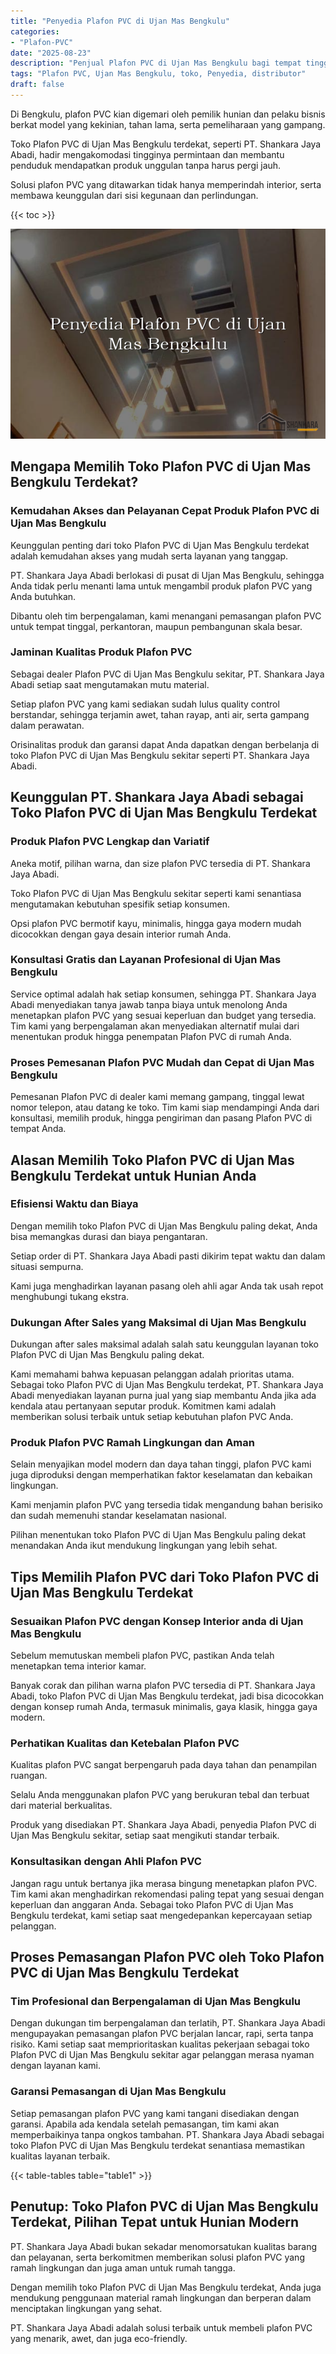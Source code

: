 ```yaml
---
title: "Penyedia Plafon PVC di Ujan Mas Bengkulu"
categories: 
- "Plafon-PVC"
date: "2025-08-23"
description: "Penjual Plafon PVC di Ujan Mas Bengkulu bagi tempat tinggal, office, serta toko. Material terbaik, beragam motif, pilihan warna elegan, dengan layanan pemasangan oleh teknisi ahli dan jaminan resmi!|Layanan penjualan Plafon PVC di Ujan Mas Bengkulu bagi kebutuhan rumah, perkantoran, maupun toko, dengan produk berkualitas dan pemasangan oleh teknisi ahli serta kepastian resmi.|Pilihan Plafon PVC di Ujan Mas Bengkulu yang terpercaya untuk hunian, perkantoran, serta gerai, dengan plafon berkualitas dan instalasi oleh teknisi ahli dan jaminan resmi.|Penjualan Plafon PVC di Ujan Mas Bengkulu untuk tempat tinggal, office, serta ritel, dengan plafon terbaik dan pemasangan oleh tim profesional, lengkap dengan jaminan resmi.}"
tags: "Plafon PVC, Ujan Mas Bengkulu, toko, Penyedia, distributor"
draft: false
---
```


Di Bengkulu, plafon PVC kian digemari oleh pemilik hunian dan pelaku bisnis berkat model yang kekinian, tahan lama, serta pemeliharaan yang gampang.

Toko Plafon PVC di Ujan Mas Bengkulu terdekat, seperti PT. Shankara Jaya Abadi, hadir mengakomodasi tingginya permintaan dan membantu penduduk mendapatkan produk unggulan tanpa harus pergi jauh.

Solusi plafon PVC yang ditawarkan tidak hanya memperindah interior, serta membawa keunggulan dari sisi kegunaan dan perlindungan.

{{< toc >}}

![Penyedia Plafon PVC di Ujan Mas Bengkulu](/images/Plafon-PVC/Penyedia-Plafon-PVC-di-Ujan-Mas-Bengkulu.png)


## Mengapa Memilih Toko Plafon PVC di Ujan Mas Bengkulu Terdekat?

### Kemudahan Akses dan Pelayanan Cepat Produk Plafon PVC di Ujan Mas Bengkulu

Keunggulan penting dari toko Plafon PVC di Ujan Mas Bengkulu terdekat adalah kemudahan akses yang mudah serta layanan yang tanggap.

PT. Shankara Jaya Abadi berlokasi di pusat di Ujan Mas Bengkulu, sehingga Anda tidak perlu menanti lama untuk mengambil produk plafon PVC yang Anda butuhkan.

Dibantu oleh tim berpengalaman, kami menangani pemasangan plafon PVC untuk tempat tinggal, perkantoran, maupun pembangunan skala besar.

### Jaminan Kualitas Produk Plafon PVC

Sebagai dealer Plafon PVC di Ujan Mas Bengkulu sekitar, PT. Shankara Jaya Abadi setiap saat mengutamakan mutu material.

Setiap plafon PVC yang kami sediakan sudah lulus quality control berstandar, sehingga terjamin awet, tahan rayap, anti air, serta gampang dalam perawatan.

Orisinalitas produk dan garansi dapat Anda dapatkan dengan berbelanja di toko Plafon PVC di Ujan Mas Bengkulu sekitar seperti PT. Shankara Jaya Abadi.

## Keunggulan PT. Shankara Jaya Abadi sebagai Toko Plafon PVC di Ujan Mas Bengkulu Terdekat

### Produk Plafon PVC Lengkap dan Variatif

Aneka motif, pilihan warna, dan size plafon PVC tersedia di PT. Shankara Jaya Abadi.

Toko Plafon PVC di Ujan Mas Bengkulu sekitar seperti kami senantiasa mengutamakan kebutuhan spesifik setiap konsumen.

Opsi plafon PVC bermotif kayu, minimalis, hingga gaya modern mudah dicocokkan dengan gaya desain interior rumah Anda.

### Konsultasi Gratis dan Layanan Profesional di Ujan Mas Bengkulu

Service optimal adalah hak setiap konsumen, sehingga PT. Shankara Jaya Abadi menyediakan tanya jawab tanpa biaya untuk menolong Anda menetapkan plafon PVC yang sesuai keperluan dan budget yang tersedia. Tim kami yang berpengalaman akan menyediakan alternatif mulai dari menentukan produk hingga penempatan Plafon PVC di rumah Anda.

### Proses Pemesanan Plafon PVC Mudah dan Cepat di Ujan Mas Bengkulu

Pemesanan Plafon PVC di dealer kami memang gampang, tinggal lewat nomor telepon, atau datang ke toko. Tim kami siap mendampingi Anda dari konsultasi, memilih produk, hingga pengiriman dan pasang Plafon PVC di tempat Anda.

## Alasan Memilih Toko Plafon PVC di Ujan Mas Bengkulu Terdekat untuk Hunian Anda

### Efisiensi Waktu dan Biaya

Dengan memilih toko Plafon PVC di Ujan Mas Bengkulu paling dekat, Anda bisa memangkas durasi dan biaya pengantaran.

Setiap order di PT. Shankara Jaya Abadi pasti dikirim tepat waktu dan dalam situasi sempurna.

Kami juga menghadirkan layanan pasang oleh ahli agar Anda tak usah repot menghubungi tukang ekstra.

### Dukungan After Sales yang Maksimal di Ujan Mas Bengkulu

Dukungan after sales maksimal adalah salah satu keunggulan layanan toko Plafon PVC di Ujan Mas Bengkulu paling dekat.

Kami memahami bahwa kepuasan pelanggan adalah prioritas utama. Sebagai toko Plafon PVC di Ujan Mas Bengkulu terdekat, PT. Shankara Jaya Abadi menyediakan layanan purna jual yang siap membantu Anda jika ada kendala atau pertanyaan seputar produk. Komitmen kami adalah memberikan solusi terbaik untuk setiap kebutuhan plafon PVC Anda.

### Produk Plafon PVC Ramah Lingkungan dan Aman

Selain menyajikan model modern dan daya tahan tinggi, plafon PVC kami juga diproduksi dengan memperhatikan faktor keselamatan dan kebaikan lingkungan.

Kami menjamin plafon PVC yang tersedia tidak mengandung bahan berisiko dan sudah memenuhi standar keselamatan nasional.

Pilihan menentukan toko Plafon PVC di Ujan Mas Bengkulu paling dekat menandakan Anda ikut mendukung lingkungan yang lebih sehat.

## Tips Memilih Plafon PVC dari Toko Plafon PVC di Ujan Mas Bengkulu Terdekat

### Sesuaikan Plafon PVC dengan Konsep Interior anda di Ujan Mas Bengkulu

Sebelum memutuskan membeli plafon PVC, pastikan Anda telah menetapkan tema interior kamar.

Banyak corak dan pilihan warna plafon PVC tersedia di PT. Shankara Jaya Abadi, toko Plafon PVC di Ujan Mas Bengkulu terdekat, jadi bisa dicocokkan dengan konsep rumah Anda, termasuk minimalis, gaya klasik, hingga gaya modern.

### Perhatikan Kualitas dan Ketebalan Plafon PVC

Kualitas plafon PVC sangat berpengaruh pada daya tahan dan penampilan ruangan.

Selalu Anda menggunakan plafon PVC yang berukuran tebal dan terbuat dari material berkualitas.

Produk yang disediakan PT. Shankara Jaya Abadi, penyedia Plafon PVC di Ujan Mas Bengkulu sekitar, setiap saat mengikuti standar terbaik.

### Konsultasikan dengan Ahli Plafon PVC

Jangan ragu untuk bertanya jika merasa bingung menetapkan plafon PVC. Tim kami akan menghadirkan rekomendasi paling tepat yang sesuai dengan keperluan dan anggaran Anda. Sebagai toko Plafon PVC di Ujan Mas Bengkulu terdekat, kami setiap saat mengedepankan kepercayaan setiap pelanggan.

## Proses Pemasangan Plafon PVC oleh Toko Plafon PVC di Ujan Mas Bengkulu Terdekat

### Tim Profesional dan Berpengalaman di Ujan Mas Bengkulu

Dengan dukungan tim berpengalaman dan terlatih, PT. Shankara Jaya Abadi mengupayakan pemasangan plafon PVC berjalan lancar, rapi, serta tanpa risiko. Kami setiap saat memprioritaskan kualitas pekerjaan sebagai toko Plafon PVC di Ujan Mas Bengkulu sekitar agar pelanggan merasa nyaman dengan layanan kami.

### Garansi Pemasangan di Ujan Mas Bengkulu

Setiap pemasangan plafon PVC yang kami tangani disediakan dengan garansi. Apabila ada kendala setelah pemasangan, tim kami akan memperbaikinya tanpa ongkos tambahan. PT. Shankara Jaya Abadi sebagai toko Plafon PVC di Ujan Mas Bengkulu terdekat senantiasa memastikan kualitas layanan terbaik.

{{< table-tables table="table1" >}}

## Penutup: Toko Plafon PVC di Ujan Mas Bengkulu Terdekat, Pilihan Tepat untuk Hunian Modern

PT. Shankara Jaya Abadi bukan sekadar menomorsatukan kualitas barang dan pelayanan, serta berkomitmen memberikan solusi plafon PVC yang ramah lingkungan dan juga aman untuk rumah tangga.

Dengan memilih toko Plafon PVC di Ujan Mas Bengkulu terdekat, Anda juga mendukung penggunaan material ramah lingkungan dan berperan dalam menciptakan lingkungan yang sehat.

PT. Shankara Jaya Abadi adalah solusi terbaik untuk membeli plafon PVC yang menarik, awet, dan juga eco-friendly.